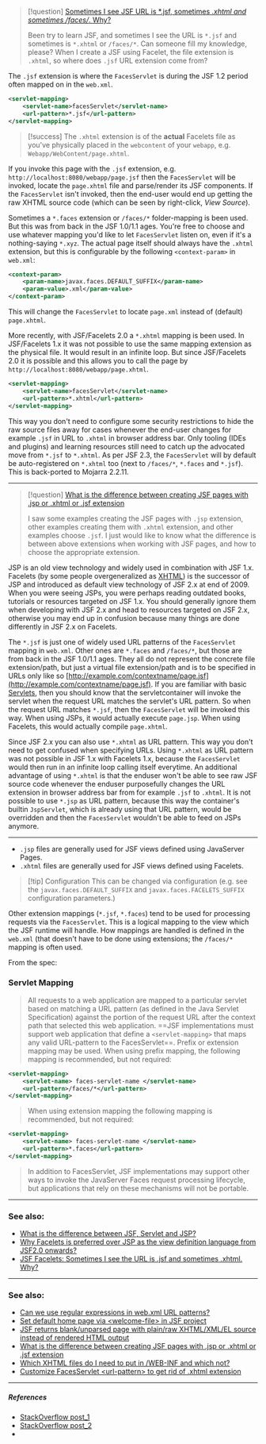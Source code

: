 >[!question] [Sometimes I see JSF URL is *.jsf, sometimes *.xhtml and sometimes /faces/*. Why?](https://stackoverflow.com/questions/3008395/sometimes-i-see-jsf-url-is-jsf-sometimes-xhtml-and-sometimes-faces-why)
>
>Been try to learn JSF, and sometimes I see the URL is `*.jsf` and sometimes is `*.xhtml` or `/faces/*`.
>Can someone fill my knowledge, please?
>When I create a JSF using Facelet, the file extension is `.xhtml`, so where does `.jsf` URL extension come from?

The `.jsf` extension is where the `FacesServlet` is during the JSF 1.2 period often mapped on in the `web.xml`.

```xml
<servlet-mapping>
    <servlet-name>facesServlet</servlet-name>
    <url-pattern>*.jsf</url-pattern>
</servlet-mapping>
```

> [!success] The `.xhtml` extension is of the **actual** Facelets file as you've physically placed in the `webcontent` of your `webapp`, e.g. `Webapp/WebContent/page.xhtml`.

If you invoke this page with the `.jsf` extension, e.g. `http://localhost:8080/webapp/page.jsf` then the `FacesServlet` will be invoked, locate the `page.xhtml` file and parse/render its JSF components. If the `FacesServlet` isn't invoked, then the end-user would end up getting the raw XHTML source code (which can be seen by right-click, _View Source_).

Sometimes a `*.faces` extension or `/faces/*` folder-mapping is been used.
But this was from back in the JSF 1.0/1.1 ages. You're free to choose and use whatever mapping you'd like to let `FacesServlet` listen on, even if it's a nothing-saying `*.xyz`. The actual page itself should always have the `.xhtml` extension, but this is configurable by the following `<context-param>` in `web.xml`:

```xml
<context-param>
    <param-name>javax.faces.DEFAULT_SUFFIX</param-name>
    <param-value>.xml</param-value>
</context-param>
```

This will change the `FacesServlet` to locate `page.xml` instead of (default) `page.xhtml`.

More recently, with JSF/Facelets 2.0 a `*.xhtml` mapping is been used.
In JSF/Facelets 1.x it was not possible to use the same mapping extension as the physical file. It would result in an infinite loop. But since JSF/Facelets 2.0 it is possible and this allows you to call the page by `http://localhost:8080/webapp/page.xhtml`.

```xml
<servlet-mapping>
    <servlet-name>facesServlet</servlet-name>
    <url-pattern>*.xhtml</url-pattern>
</servlet-mapping>
```

This way you don't need to configure some security restrictions to hide the raw source files away for cases whenever the end-user changes for example `.jsf` in URL to `.xhtml` in browser address bar.
Only tooling (IDEs and plugins) and learning resources still need to catch up the advocated move from `*.jsf` to `*.xhtml`. As per JSF 2.3, the `FacesServlet` will by default be auto-registered on `*.xhtml` too (next to `/faces/*`, `*.faces` and `*.jsf`).
This is back-ported to Mojarra 2.2.11.

---

>[!question] [What is the difference between creating JSF pages with .jsp or .xhtml or .jsf extension](https://stackoverflow.com/questions/7914660/what-is-the-difference-between-creating-jsf-pages-with-jsp-or-xhtml-or-jsf-ex)
>
>I saw some examples creating the JSF pages with `.jsp` extension, other examples creating them with `.xhtml` extension, and other examples choose `.jsf`.
>I just would like to know what the difference is between above extensions when working with JSF pages, and how to choose the appropriate extension.

JSP is an old view technology and widely used in combination with JSF 1.x. Facelets (by some people overgeneralized as [XHTML](https://stackoverflow.com/tags/xhtml/info)) is the successor of JSP and introduced as default view technology of JSF 2.x at end of 2009. When you were seeing JSPs, you were perhaps reading outdated books, tutorials or resources targeted on JSF 1.x. You should generally ignore them when developing with JSF 2.x and head to resources targeted on JSF 2.x, otherwise you may end up in confusion because many things are done differently in JSF 2.x on Facelets.

The `*.jsf` is just one of widely used URL patterns of the `FacesServlet` mapping in `web.xml`. Other ones are `*.faces` and `/faces/*`, but those are from back in the JSF 1.0/1.1 ages. They all do not represent the concrete file extension/path, but just a virtual file extension/path and is to be specified in URLs only like so [http://example.com/contextname/page.jsf](http://example.com/contextname/page.jsf). If you are familiar with basic [Servlets](https://stackoverflow.com/tags/servlets/info), then you should know that the servletcontainer will invoke the servlet when the request URL matches the servlet's URL pattern. So when the request URL matches `*.jsf`, then the `FacesServlet` will be invoked this way. When using JSPs, it would actually execute `page.jsp`. When using Facelets, this would actually compile `page.xhtml`.

Since JSF 2.x you can also use `*.xhtml` as URL pattern. This way you don't need to get confused when specifying URLs. Using `*.xhtml` as URL pattern was not possible in JSF 1.x with Facelets 1.x, because the `FacesServlet` would then run in an infinite loop calling itself everytime. An additional advantage of using `*.xhtml` is that the enduser won't be able to see raw JSF source code whenever the enduser purposefully changes the URL extension in browser address bar from for example `.jsf` to `.xhtml`. It is not possible to use `*.jsp` as URL pattern, because this way the container's builtin `JspServlet`, which is already using that URL pattern, would be overridden and then the `FacesServlet` wouldn't be able to feed on JSPs anymore.

---

- `.jsp` files are generally used for JSF views defined using JavaServer Pages. 
- `.xhtml` files are generally used for JSF views defined using Facelets.

> [!tip] Configuration
> This can be changed via configuration (e.g. see the `javax.faces.DEFAULT_SUFFIX` and `javax.faces.FACELETS_SUFFIX` configuration parameters.)

Other extension mappings (`*.jsf`, `*.faces`) tend to be used for processing requests via the `FacesServlet`. This is a logical mapping to the view which the JSF runtime will handle. How mappings are handled is defined in the `web.xml` (that doesn't have to be done using extensions; the `/faces/*` mapping is often used.

From the spec:

### Servlet Mapping

> All requests to a web application are mapped to a particular servlet based on matching a URL pattern (as defined in the Java Servlet Specification) against the portion of the request URL after the context path that selected this web application.
> ==JSF implementations must support web application that define a `<servlet-mapping>` that maps any valid URL-pattern to the FacesServlet==.
> Prefix or extension mapping may be used.
> When using prefix mapping, the following mapping is recommended, but not required:
```xml
<servlet-mapping>
	<servlet-name> faces-servlet-name </servlet-name>
	<url-pattern>/faces/*</url-pattern>
</servlet-mapping>
```
> When using extension mapping the following mapping is recommended, but not required:
```xml
<servlet-mapping>
	<servlet-name> faces-servlet-name </servlet-name>
	<url-pattern>*.faces</url-pattern>
</servlet-mapping>
```
> In addition to FacesServlet, JSF implementations may support other ways to invoke the JavaServer Faces request processing lifecycle, but applications that rely on these mechanisms will not be portable.

---

### See also:

- [What is the difference between JSF, Servlet and JSP?](https://stackoverflow.com/questions/2095397/what-is-the-difference-between-jsf-servlet-and-jsp)
- [Why Facelets is preferred over JSP as the view definition language from JSF2.0 onwards?](https://stackoverflow.com/questions/13092161/why-facelets-is-preferred-over-jsp-as-the-view-definition-language-from-jsf2-0-o/)
- [JSF Facelets: Sometimes I see the URL is .jsf and sometimes .xhtml. Why?](https://stackoverflow.com/questions/3008395/jsf-facelets-sometimes-i-see-the-url-is-jsf-and-sometimes-xhtml-why)

---
### See also:

- [Can we use regular expressions in web.xml URL patterns?](https://stackoverflow.com/questions/8570805/can-we-use-regular-expressions-in-web-xml-url-patterns)
- [Set default home page via \<welcome-file\> in JSF project](https://stackoverflow.com/questions/27562813)
- [JSF returns blank/unparsed page with plain/raw XHTML/XML/EL source instead of rendered HTML output](https://stackoverflow.com/questions/3112946)
- [What is the difference between creating JSF pages with .jsp or .xhtml or .jsf extension](https://stackoverflow.com/questions/7914660)
- [Which XHTML files do I need to put in /WEB-INF and which not?](https://stackoverflow.com/questions/9031811)
- [Customize FacesServlet \<url-pattern\> to get rid of .xhtml extension](https://stackoverflow.com/questions/18508329/customize-facesservlet-url-pattern-to-get-rid-of-xhtml-extension/)


---
##### ***References***
- [StackOverflow post_1](https://stackoverflow.com/questions/3008395/sometimes-i-see-jsf-url-is-jsf-sometimes-xhtml-and-sometimes-faces-why)
- [StackOverflow post_2](https://stackoverflow.com/questions/7914660/what-is-the-difference-between-creating-jsf-pages-with-jsp-or-xhtml-or-jsf-ex)
- 